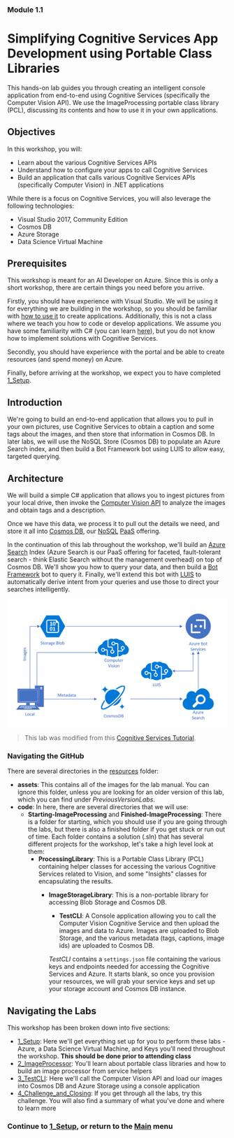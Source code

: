 ### Module 1.1

# Simplifying Cognitive Services App Development using Portable Class Libraries

This hands-on lab guides you through creating an intelligent console application from end-to-end using Cognitive Services (specifically the Computer Vision API). We use the ImageProcessing portable class library (PCL), discussing its contents and how to use it in your own applications.

## Objectives

In this workshop, you will:

- Learn about the various Cognitive Services APIs
- Understand how to configure your apps to call Cognitive Services
- Build an application that calls various Cognitive Services APIs (specifically Computer Vision) in .NET applications

While there is a focus on Cognitive Services, you will also leverage the following technologies:

- Visual Studio 2017, Community Edition
- Cosmos DB
- Azure Storage
- Data Science Virtual Machine

## Prerequisites

This workshop is meant for an AI Developer on Azure. Since this is only a short workshop, there are certain things you need before you arrive.

Firstly, you should have experience with Visual Studio. We will be using it for everything we are building in the workshop, so you should be familiar with [how to use it](https://docs.microsoft.com/en-us/visualstudio/ide/visual-studio-ide) to create applications. Additionally, this is not a class where we teach you how to code or develop applications. We assume you have some familiarity with C# (you can learn [here](https://mva.microsoft.com/en-us/training-courses/c-fundamentals-for-absolute-beginners-16169?l=Lvld4EQIC_2706218949)), but you do not know how to implement solutions with Cognitive Services.

Secondly, you should have experience with the portal and be able to create resources (and spend money) on Azure.

Finally, before arriving at the workshop, we expect you to have completed [1_Setup](./1_Setup.md).

## Introduction

We're going to build an end-to-end application that allows you to pull in your own pictures, use Cognitive Services to obtain a caption and some tags about the images, and then store that information in Cosmos DB. In later labs, we will use the NoSQL Store (Cosmos DB) to populate an Azure Search index, and then build a Bot Framework bot using LUIS to allow easy, targeted querying.

## Architecture

We will build a simple C# application that allows you to ingest pictures from your local drive, then invoke the [Computer Vision API](https://www.microsoft.com/cognitive-services/en-us/computer-vision-api) to analyze the images and obtain tags and a description.

Once we have this data, we process it to pull out the details we need, and store it all into [Cosmos DB](https://azure.microsoft.com/en-us/services/cosmos-db/), our [NoSQL](https://en.wikipedia.org/wiki/NoSQL) [PaaS](https://azure.microsoft.com/en-us/overview/what-is-paas/) offering.

In the continuation of this lab throughout the workshop, we'll build an [Azure Search](https://azure.microsoft.com/en-us/services/search/) Index (Azure Search is our PaaS offering for faceted, fault-tolerant search - think Elastic Search without the management overhead) on top of Cosmos DB. We'll show you how to query your data, and then build a [Bot Framework](https://dev.botframework.com/) bot to query it. Finally, we'll extend this bot with [LUIS](https://www.microsoft.com/cognitive-services/en-us/language-understanding-intelligent-service-luis) to automatically derive intent from your queries and use those to direct your searches intelligently.

![Architecture Diagram](./resources/assets/AI_Immersion_Arch.png)

> This lab was modified from this [Cognitive Services Tutorial](https://github.com/noodlefrenzy/CognitiveServicesTutorial).

### Navigating the GitHub

There are several directories in the [resources](./resources) folder:

- **assets**: This contains all of the images for the lab manual. You can ignore this folder, unless you are looking for an older version of this lab, which you can find under *PreviousVersionLabs*.
- **code**: In here, there are several directories that we will use:
  - **Starting-ImageProcessing** and **Finished-ImageProcessing**: There is a folder for starting, which you should use if you are going through the labs, but there is also a finished folder if you get stuck or run out of time. Each folder contains a solution (.sln) that has several different projects for the workshop, let's take a high level look at them:
    - **ProcessingLibrary**: This is a Portable Class Library (PCL) containing helper classes for accessing the various Cognitive Services related to Vision, and some "Insights" classes for encapsulating the results.
      - **ImageStorageLibrary**: This is a non-portable library for accessing Blob Storage and Cosmos DB.
        - **TestCLI**: A Console application allowing you to call the Computer Vision Cognitive Service and then upload the images and data to Azure. Images are uploaded to Blob Storage, and the various metadata (tags, captions, image ids) are uploaded to Cosmos DB.

        _TestCLI_ contains a `settings.json` file containing the various keys and endpoints needed for accessing the Cognitive Services and Azure. It starts blank, so once you provision your resources, we will grab your service keys and set up your storage account and Cosmos DB instance.

## Navigating the Labs

This workshop has been broken down into five sections:

- [1_Setup](./1_Setup.md): Here we'll get everything set up for you to perform these labs - Azure, a Data Science Virtual Machine, and Keys you'll need throughout the workshop. **This should be done prior to attending class**
- [2_ImageProcessor](./2_ImageProcessor.md): You'll learn about portable class libraries and how to build an image processor from service helpers
- [3_TestCLI](./3_TestCLI.md): Here we'll call the Computer Vision API and load our images into Cosmos DB and Azure Storage using a console application
- [4_Challenge_and_Closing](./4_Challenge_and_Closing.md): If you get through all the labs, try this challenge. You will also find a summary of what you've done and where to learn more

### Continue to [1_Setup](./1_Setup.md), or return to the [Main](../../README.md) menu